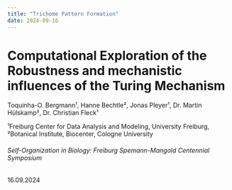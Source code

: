 ```yaml
---
title: "Trichome Pattern Formation"
date: 2024-09-16
---
```


# Computational Exploration of the Robustness and mechanistic influences of the Turing Mechanism
Toquinha-O. Bergmann¹, Hanne Bechtle², Jonas Pleyer¹, Dr. Martin Hülskamp², Dr. Christian Fleck¹

¹Freiburg Center for Data Analysis and Modeling, University Freiburg, ²Botanical Institute, Biocenter, Cologne University

###### Self-Organization in Biology: Freiburg Spemann-Mangold Centennial Symposium
16.09.2024

<div style="width:100%;aspect-ratio:.7071">
    <object
        width="100%"
        height="100%"
        data="/publications/2024-09-16-self-organization-symposium-bergmann-toquinha.pdf"
    >
    </object>
</div>
